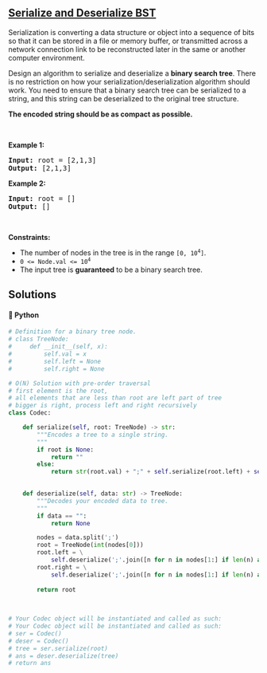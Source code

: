 ## [Serialize and Deserialize BST](https://leetcode.com/problems/serialize-and-deserialize-bst)

<p>Serialization is converting a data structure or object into a sequence of bits so that it can be stored in a file or memory buffer, or transmitted across a network connection link to be reconstructed later in the same or another computer environment.</p>

<p>Design an algorithm to serialize and deserialize a <b>binary search tree</b>. There is no restriction on how your serialization/deserialization algorithm should work. You need to ensure that a binary search tree can be serialized to a string, and this string can be deserialized to the original tree structure.</p>

<p><b>The encoded string should be as compact as possible.</b></p>

<p>&nbsp;</p>
<p><strong>Example 1:</strong></p>
<pre><strong>Input:</strong> root = [2,1,3]
<strong>Output:</strong> [2,1,3]
</pre><p><strong>Example 2:</strong></p>
<pre><strong>Input:</strong> root = []
<strong>Output:</strong> []
</pre>
<p>&nbsp;</p>
<p><strong>Constraints:</strong></p>

<ul>
	<li>The number of nodes in the tree is in the range <code>[0, 10<sup>4</sup>]</code>.</li>
	<li><code>0 &lt;= Node.val &lt;= 10<sup>4</sup></code></li>
	<li>The input tree is <strong>guaranteed</strong> to be a binary search tree.</li>
</ul>


## Solutions
#### 🐍 Python
```python
# Definition for a binary tree node.
# class TreeNode:
#     def __init__(self, x):
#         self.val = x
#         self.left = None
#         self.right = None

# O(N) Solution with pre-order traversal
# first element is the root,
# all elements that are less than root are left part of tree
# bigger is right, process left and right recursively
class Codec:

    def serialize(self, root: TreeNode) -> str:
        """Encodes a tree to a single string.
        """
        if root is None:
            return ""
        else:
            return str(root.val) + ";" + self.serialize(root.left) + self.serialize(root.right)
        

    def deserialize(self, data: str) -> TreeNode:
        """Decodes your encoded data to tree.
        """
        if data == "":
            return None

        nodes = data.split(';')
        root = TreeNode(int(nodes[0]))
        root.left = \
            self.deserialize(';'.join([n for n in nodes[1:] if len(n) and int(n) < root.val]))
        root.right = \
            self.deserialize(';'.join([n for n in nodes[1:] if len(n) and int(n) >= root.val]))
        
        return root
            
        

# Your Codec object will be instantiated and called as such:
# Your Codec object will be instantiated and called as such:
# ser = Codec()
# deser = Codec()
# tree = ser.serialize(root)
# ans = deser.deserialize(tree)
# return ans
```
